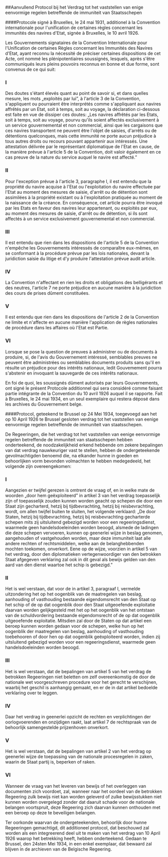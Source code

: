 <meta http-equiv='Content-Type' content='text/html; charset=utf-8' />

##Aanvullend Protocol bij het Verdrag tot het vaststellen van enige eenvormige regelen betreffende de immuniteit van Staatsschepen

####Protocole signé à Bruxelles, le 24 mai 1931, additionel à la Convention internationale pour l'unification de certaines règles concernant les immunités des navires d'Etat, signée à Bruxelles, le 10 avril 1926.

Les Gouvernements signataires de la Convention Internationale pour l'Unification de certaines Règles concernant les Immunités des Navires d'Etat, ayant reconnu la nécessité de préciser certaines dispositions de cet Acte, ont nommé les plénipotentiaires soussignés, lesquels, après s'être communiqués leurs pleins pouvoirs reconnus en bonne et due forme, sont convenus de ce qui suit:    

### I  

Des doutes s'étant élevés quant au point de savoir si, et dans quelles mesure, les mots „exploités par lui”, à l'article 3 de la Convention, s'appliquent ou pourraient être interprétés comme s'appliquant aux navires affrêtés par un Etat, soit à temps, soit au voyage, la déclaration ci-dessous est faite en vue de dissiper ces doutes: „Les navires affrêtés par les Etats, soit à temps, soit au voyage, pourvu qu'ils soient affectés exclusivement à un service gouvernemental et non commercial, ainsi que les cargaisons que ces navires transportent ne peuvent être l'objet de saisies, d'arrêts ou de détentions quelconques, mais cette immunité ne porte aucun préjudice à tous autres droits ou recours pouvant appartenir aux intéressés. Une attestation délivrée par le représentant diplomatique de l'Etat en cause, de la manière prévue à l'article 5 de la Convention, doit valoir également en ce cas preuve de la nature du service auquel le navire est affecté.”  

### II  

Pour l'exception prévue à l'article 3, paragraphe I, il est entendu que la propriété du navire acquise à l'Etat ou l'exploitation du navire effectuée par l'Etat au moment des mesures de saisie, d'arrêt ou de détention sont assimilées à la propriété existant ou à l'exploitation pratiquée au moment de la naissance de la créance. En conséquence, cet article pourra être invoqué par les Etats en faveur des navires leur appartenant, ou exploités par eux, au moment des mesures de saisie, d'arrêt ou de détention, si ils sont affectés à un service exclusivement gouvernemental et non commercial.  

### III  

Il est entendu que rien dans les dispositions de l'article 5 de la Convention n'empêche les Gouvernements intéressés de comparaître eux-mêmes, en se conformant à la procédure prévue par les lois nationales, devant la juridiction saisie du litige et d'y produire l'attestation prévue audit article.  

### IV  

La Convention n'affectant en rien les droits et obligations des belligérants et des neutres, l'article 7 ne porte préjudice en aucune manière à la juridiction des cours de prises dûment constituées.  

### V  

Il est entendu que rien dans les dispositions de l'article 2 de la Convention ne limite et n'affecte en aucune manière l'application de règles nationales de procédure dans les affaires où l'Etat est Partie.  

### VI  

Lorsque se pose la question de preuves à administrer ou de documents à produire, si, de l'avis du Gouvernement intéressé, semblables preuves ne peuvent être administrées ou semblables documents produits sans qu'il en résulte un préjudice pour des intérêts nationaux, ledit Gouvemement pourra s'abstenir en invoquant la sauvegarde de ces intérêts nationaux.  

En foi de quoi, les soussignés dûment autorisés par leurs Gouvernements, ont signé le présent Protocole additionnel qui sera considéré comme faisant partie intégrante de la Convention du 10 avril 1926 auquel il se rapporte. Fait à Bruxelles, le 24 mai 1934, en un seul exemplaire qui restera déposé dans les archives du Gouvernement belge.  

####Protocol, geteekend te Brussel op 24 Mei 1934, toegevoegd aan het op 10 April 1926 te Brussel gesloten verdrag tot het vaststellen van eenige eenvormige regelen betreffende de immuniteit van staatsschepen.

De Regeeringen, die het verdrag tot het vaststellen van eenige eenvormige regelen betreffende de immuniteit van staatsschepen hebben onderteekend, de noodzakelijkheid erkend hebbende om zekere bepalingen van dat verdrag nauwkeuriger vast te stellen, hebben de ondergeteekende gevolmachtigden benoemd die, na elkander hunne in goeden en behoorlijken vorm bevonden volmachten te hebben medegedeeld, het volgende zijn overeengekomen:    

### I  

Aangezien er twijfel gerezen is omtrent de vraag of, en in welke mate de woorden „door hem geëxploiteerd” in artikel 3 van het verdrag toepasselijk zijn of toepasselijk zouden kunnen worden geacht op schepen die door een Staat zijn gecharterd, hetzij bij tijdbevrachting, hetzij bij reisbevrachting, wordt, om allen twijfel buiten te sluiten, het volgende verklaard: „De door Staten, hetzij bij tijdbevrachting, hetzij bij reisbevrachting gecharterde schepen mits zij uitsluitend gebezigd worden voor een regeeringsdienst, waarmede geen handelsdoeleinden worden beoogd, alsmede de ladingen die deze schepen vervoeren, kunnen op geenerlei wijze in beslag genomen, aangehouden of vastgehouden worden, maar deze immuniteit laat alle andere rechten of rechtsmiddelen, welke aan de belanghebbenden mochten toekomen, onverkort. Eene op de wijze, voorzien in artikel 5 van het verdrag, door den diplomatieken vertegenwoordiger van den betrokken Staat afgegeven verklaring zal ook in dit geval als bewijs gelden van den aard van den dienst waartoe het schip is gebezigd.”  

### II  

Het is wel verstaan, dat voor de in artikel 3, paragraaf I, vermelde uitzondering het op het oogenblik van de maatregelen van beslag, aanhouding of vasthouding bestaande eigendomsrecht van den Staat op het schip of de op dat oogenblik door den Staat uitgeoefende exploitatie daarvan worden gelijkgesteld met het op het oogenblik van het ontstaan van de schuldvordering bestaande eigendomsrecht of de op dat oogenblik uitgeoefende exploitatie. Mitsdien zal door de Staten op dat artikel een beroep kunnen worden gedaan voor de schepen, welke hun op het oogenblik der maatregelen van beslag, aanhouding of vasthouding toebehooren of door hen op dat oogenblik geëxploiteerd worden, indien zij uitsluitend gebezigd worden voor een regeeringsdienst, waarmede geen handelsdoeleinden worden beoogd.  

### III  

Het is wel verstaan, dat de bepalingen van artikel 5 van het verdrag de betrokken Regeeringen niet beletten om zelf overeenkomstig de door de nationale wet voorgeschreven procedure voor het gerecht te verschijnen, waarbij het geschil is aanhangig gemaakt, en er de in dat artikel bedoelde verklaring over te leggen.  

### IV  

Daar het verdrag in geenerlei opzicht de rechten en verplichtingen der oorlogvoerenden en onzijdigen raakt, laat artikel 7 de rechtspraak van de behoorlijk samengestelde prijzenhoven onverkort.  

### V  

Het is wel verstaan, dat de bepalingen van artikel 2 van het verdrag op geenerlei wijze de toepassing van de nationale procesregelen in zaken, waarin de Staat partij is, beperken of raken.  

### VI  

Wanneer de vraag van het leveren van bewijs of het overleggen van documenten zich voordoet, zal, wanneer naar het oordeel van de betrokken Regeering zulk bewijs niet kan worden geleverd of zulke bewijsstukken niet kunnen worden overgelegd zonder dat daaruit schade voor de nationale belangen voortspruit, deze Regeering zich daarvan kunnen onthouden met een beroep op deze te beveiligen belangen.  

Ter oorkonde waarvan de ondergeteekenden, behoorlijk door hunne Regeeringen gemachtigd, dit additioneel protocol, dat beschouwd zal worden als een integreerend deel uit te maken van het verdrag van 10 April 1926 waarop het betrekking heeft, hebben onderteekend. Gedaan te Brussel, den 24sten Mei 1934, in een enkel exemplaar, dat bewaard zal blijven in de archieven van de Belgische Regeering.  

